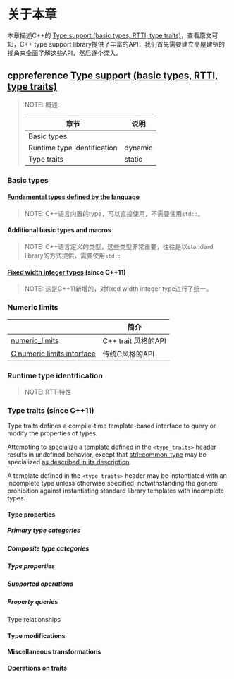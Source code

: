 # 关于本章

本章描述C++的 [Type support (basic types, RTTI, type traits)](https://en.cppreference.com/w/cpp/types)，查看原文可知，C++ type support library提供了丰富的API，我们首先需要建立高屋建瓴的视角来全面了解这些API，然后逐个深入。

## cppreference [Type support (basic types, RTTI, type traits)](https://en.cppreference.com/w/cpp/types) 

> NOTE: 概述:
>
> | 章节                        | 说明    |
> | --------------------------- | ------- |
> | Basic types                 |         |
> | Runtime type identification | dynamic |
> | Type traits                 | static  |
>
> 



### Basic types

#### [Fundamental types defined by the language](https://en.cppreference.com/w/cpp/language/types)

> NOTE: C++语言内置的type，可以直接使用，不需要使用`std::`。

#### Additional basic types and macros

> NOTE: C++语言定义的类型，这些类型非常重要，往往是以standard library的方式提供，需要使用`std::`



#### [Fixed width integer types](https://en.cppreference.com/w/cpp/types/integer) (since C++11)

> NOTE: 这是C++11新增的，对fixed width integer type进行了统一。

### Numeric limits

|                                                              | 简介                |
| ------------------------------------------------------------ | ------------------- |
| [numeric_limits](https://en.cppreference.com/w/cpp/types/numeric_limits) | C++ trait 风格的API |
| [C numeric limits interface](https://en.cppreference.com/w/cpp/types/climits) | 传统C风格的API      |



### Runtime type identification

> NOTE: RTTI特性

### Type traits (since C++11)

Type traits defines a compile-time template-based interface to query or modify the properties of types.

Attempting to specialize a template defined in the `<type_traits>` header results in undefined behavior, except that [std::common_type](https://en.cppreference.com/w/cpp/types/common_type) may be specialized [as described in its description](https://en.cppreference.com/w/cpp/types/common_type#Specializations).

A template defined in the `<type_traits>` header may be instantiated with an incomplete type unless otherwise specified, notwithstanding the general prohibition against instantiating standard library templates with incomplete types.

#### Type properties

##### Primary type categories

##### Composite type categories

##### Type properties

##### Supported operations

##### Property queries

Type relationships

#### Type modifications

#### Miscellaneous transformations

#### Operations on traits